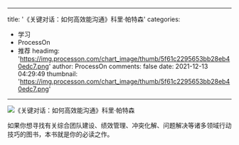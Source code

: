 
---
title: '《关键对话：如何高效能沟通》科里·帕特森'
categories: 
 - 学习
 - ProcessOn
 - 推荐
headimg: 'https://img.processon.com/chart_image/thumb/5f61c2295653bb28eb40edc7.png'
author: ProcessOn
comments: false
date: 2021-12-13 04:29:49
thumbnail: 'https://img.processon.com/chart_image/thumb/5f61c2295653bb28eb40edc7.png'
---

<div>   
<img class="thumb" alt="《关键对话：如何高效能沟通》科里·帕特森" src="https://img.processon.com/chart_image/thumb/5f61c2295653bb28eb40edc7.png" referrerpolicy="no-referrer">
<p>如果你想寻找有关综合团队建设、绩效管理、冲突化解、问题解决等诸多领域行动技巧的图书，本书就是你的必读之作。</p>  
</div>
            